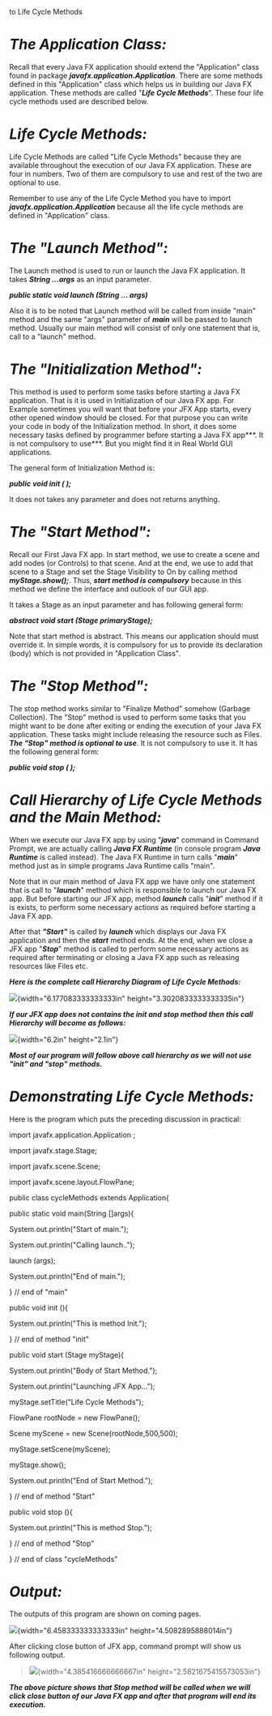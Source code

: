  to Life Cycle Methods

# ***The Application Class:***

Recall that every Java FX application should extend the "Application"
class found in package ***javafx.application.Application***. There are
some methods defined in this "Application" class which helps us in
building our Java FX application. These methods are called "***Life
Cycle Methods***". These four life cycle methods used are described
below.

# ***Life Cycle Methods:***

Life Cycle Methods are called "Life Cycle Methods" because they are
available throughout the execution of our Java FX application. These are
four in numbers. Two of them are compulsory to use and rest of the two
are optional to use.

Remember to use any of the Life Cycle Method you have to import
***javafx.application.Application*** because all the life cycle methods
are defined in "Application" class.

# ***The "Launch Method":***

The Launch method is used to run or launch the Java FX application. It
takes ***String ...args*** as an input parameter.

***public static void launch (String \... args)***

Also it is to be noted that Launch method will be called from inside
"main" method and the same "args" parameter of ***main*** will be passed
to launch method. Usually our main method will consist of only one
statement that is, call to a "launch" method.

# ***The "Initialization Method":***

This method is used to perform some tasks before starting a Java FX
application. That is it is used in Initialization of our Java FX app.
For Example sometimes you will want that before your JFX App starts,
every other opened window should be closed. For that purpose you can
write your code in body of the Initialization method. In short, it does
some necessary tasks defined by programmer before starting a Java FX
app***. It is not compulsory to use***. But you might find it in Real
World GUI applications.

The general form of Initialization Method is:

***public*** ***void init ( );***

It does not takes any parameter and does not returns anything.

# ***The "Start Method":***

Recall our First Java FX app. In start method, we use to create a scene
and add nodes (or Controls) to that scene. And at the end, we use to add
that scene to a Stage and set the Stage Visibility to On by calling
method ***myStage.show();***. Thus, ***start method is compulsory***
because in this method we define the interface and outlook of our GUI
app.

It takes a Stage as an input parameter and has following general form:

***abstract void start (Stage primaryStage);***

Note that start method is abstract. This means our application should
must override it. In simple words, it is compulsory for us to provide
its declaration (body) which is not provided in "Application Class".

# ***The "Stop Method":***

The stop method works similar to "Finalize Method" somehow (Garbage
Collection). The "Stop" method is used to perform some tasks that you
might want to be done after exiting or ending the execution of your Java
FX application. These tasks might include releasing the resource such as
Files. ***The "Stop" method is optional to use***. It is not compulsory
to use it. It has the following general form:

***public void stop ( );***

# ***Call Hierarchy of Life Cycle Methods and the Main Method:***

When we execute our Java FX app by using "***java***" command in Command
Prompt, we are actually calling ***Java FX Runtime*** (in console
program ***Java Runtime*** is called instead). The Java FX Runtime in
turn calls "***main***" method just as in simple programs Java Runtime
calls "main".

Note that in our main method of Java FX app we have only one statement
that is call to "***launch***" method which is responsible to launch our
Java FX app. But before starting our JFX app, method ***launch*** calls
"***init***" method if it is exists, to perform some necessary actions
as required before starting a Java FX app.

After that ***"Start"*** is called by ***launch*** which displays our
Java FX application and then the ***start*** method ends. At the end,
when we close a JFX app "***Stop***" method is called to perform some
necessary actions as required after terminating or closing a Java FX app
such as releasing resources like Files etc.

***Here is the complete call Hierarchy Diagram of Life Cycle Methods:***

![](./media/image2.png){width="6.177083333333333in"
height="3.3020833333333335in"}

***If our JFX app does not contains the init and stop method then this
call Hierarchy will become as follows:***

![](./media/image3.png){width="6.2in" height="2.1in"}

***Most of our program will follow above call hierarchy as we will not
use "init" and "stop" methods.***

# ***Demonstrating Life Cycle Methods:***

Here is the program which puts the preceding discussion in practical:

import javafx.application.Application ;

import javafx.stage.Stage;

import javafx.scene.Scene;

import javafx.scene.layout.FlowPane;

public class cycleMethods extends Application{

public static void main(String \[\]args){

System.out.println("Start of main.");

System.out.println("Calling launch..");

launch (args);

System.out.println("End of main.");

} // end of "main"

public void init (){

System.out.println("This is method Init.");

} // end of method "init"

public void start (Stage myStage){

System.out.println("Body of Start Method.");

System.out.println("Launching JFX App...");

myStage.setTitle("Life Cycle Methods");

FlowPane rootNode = new FlowPane();

Scene myScene = new Scene(rootNode,500,500);

myStage.setScene(myScene);

myStage.show();

System.out.println("End of Start Method.");

} // end of method "Start"

public void stop (){

System.out.println("This is method Stop.");

} // end of method "Stop"

} // end of class "cycleMethods"

# ***Output:***

The outputs of this program are shown on coming pages.

![](./media/image4.png){width="6.458333333333333in"
height="4.5082895888014in"}

After clicking close button of JFX app, command prompt will show us
following output.

> ![](./media/image5.png){width="4.385416666666667in"
> height="2.5821675415573053in"}

***The above picture shows that Stop method will be called when we will
click close button of our Java FX app and after that program will end
its execution.***
